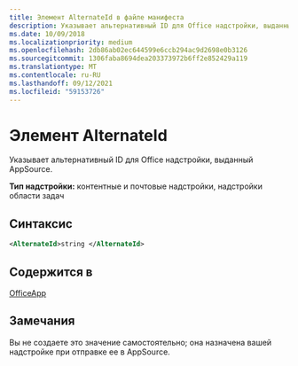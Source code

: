 ```yaml
---
title: Элемент AlternateId в файле манифеста
description: Указывает альтернативный ID для Office надстройки, выданный AppSource.
ms.date: 10/09/2018
ms.localizationpriority: medium
ms.openlocfilehash: 2db86ab02ec644599e6ccb294ac9d2698e0b3126
ms.sourcegitcommit: 1306faba8694dea203373972b6ff2e852429a119
ms.translationtype: MT
ms.contentlocale: ru-RU
ms.lasthandoff: 09/12/2021
ms.locfileid: "59153726"
---
```

# <a name="alternateid-element"></a>Элемент AlternateId

Указывает альтернативный ID для Office надстройки, выданный AppSource.

**Тип надстройки:** контентные и почтовые надстройки, надстройки области задач

## <a name="syntax"></a>Синтаксис

```XML
<AlternateId>string </AlternateId>
```

## <a name="contained-in"></a>Содержится в

[OfficeApp](officeapp.md)

## <a name="remarks"></a>Замечания

Вы не создаете это значение самостоятельно; она назначена вашей надстройке при отправке ее в AppSource.

